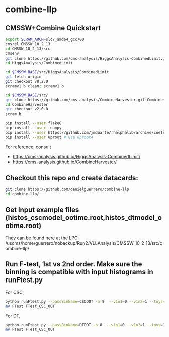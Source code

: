 # combine-llp

## CMSSW+Combine Quickstart
```bash
export SCRAM_ARCH=slc7_amd64_gcc700
cmsrel CMSSW_10_2_13
cd CMSSW_10_2_13/src
cmsenv
git clone https://github.com/cms-analysis/HiggsAnalysis-CombinedLimit.git HiggsAnalysis/CombinedLimit
cd HiggsAnalysis/CombinedLimit

cd $CMSSW_BASE/src/HiggsAnalysis/CombinedLimit
git fetch origin
git checkout v8.2.0
scramv1 b clean; scramv1 b

cd $CMSSW_BASE/src/
git clone https://github.com/cms-analysis/CombineHarvester.git CombineHarvester
cd CombineHarvester
git checkout v2.0.0
scram b

pip install --user flake8
pip install --user  numpy
pip install --user https://github.com/jmduarte/rhalphalib/archive/coefsq_rebase.zip
pip install --user uproot # use uproot4
```
For reference, consult
 - https://cms-analysis.github.io/HiggsAnalysis-CombinedLimit/
 - https://cms-analysis.github.io/CombineHarvester/

## Checkout this repo and create datacards:
```bash
git clone https://github.com/danielguerrero/combine-llp
cd combine-llp/
```

## Get input example files (histos_cscmodel_ootime.root,histos_dtmodel_ootime.root)
They can be found here at the LPC: /uscms/home/guerrero/nobackup/Run2/VLLAnalysis/CMSSW_10_2_13/src/combine-llp/


## Run F-test, 1st vs 2nd order. Make sure the binning is compatible with input histograms in runFtest.py
For CSC,
```bash
python runFtest.py --passBinName=CSCOOT -n 9  --v1n1=0 --v1n2=1 --toys=1000 -s 1 --ifile histos_cscmodel_ootime.root
mv FTest FTest_CSC_OOT
```
For DT,
```bash
python runFtest.py --passBinName=DTOOT -n 8  --v1n1=0 --v1n2=1 --toys=1000 -s 1 --ifile histos_dtmodel_ootime.root
mv FTest FTest_CSC_OOT
```

